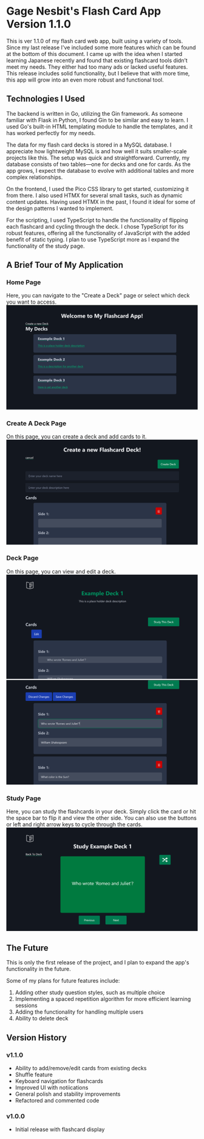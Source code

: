 # Gage Nesbit's Flash Card App Version 1.1.0

This is ver 1.1.0 of my flash card web app, built using a variety of tools. Since my last release I've included some more features which can be found at the bottom of this document. I came up with the idea when I started learning Japanese recently and found that existing flashcard tools didn’t meet my needs. They either had too many ads or lacked useful features. This release includes solid functionality, but I believe that with more time, this app will grow into an even more robust and functional tool.

## Technologies I Used

The backend is written in Go, utilizing the Gin framework. As someone familiar with Flask in Python, I found Gin to be similar and easy to learn. I used Go's built-in HTML templating module to handle the templates, and it has worked perfectly for my needs. 

The data for my flash card decks is stored in a MySQL database. I appreciate how lightweight MySQL is and how well it suits smaller-scale projects like this. The setup was quick and straightforward. Currently, my database consists of two tables—one for decks and one for cards. As the app grows, I expect the database to evolve with additional tables and more complex relationships.

On the frontend, I used the Pico CSS library to get started, customizing it from there. I also used HTMX for several small tasks, such as dynamic content updates. Having used HTMX in the past, I found it ideal for some of the design patterns I wanted to implement. 

For the scripting, I used TypeScript to handle the functionality of flipping each flashcard and cycling through the deck. I chose TypeScript for its robust features, offering all the functionality of JavaScript with the added benefit of static typing. I plan to use TypeScript more as I expand the functionality of the study page.

## A Brief Tour of My Application

### Home Page
Here, you can navigate to the "Create a Deck" page or select which deck you want to access.
![Home Page Screenshot](./mdImages/flashcard_1.0_02.png)

### Create A Deck Page
On this page, you can create a deck and add cards to it.
![Create A Deck Page Screenshot](./mdImages/1.1_01.png)

### Deck Page
On this page, you can view and edit a deck.
![Deck Page Screenshot](./mdImages/1.1_02.png)
![Edit Deck Page Screenshot](./mdImages/1.1_03.png)
### Study Page
Here, you can study the flashcards in your deck. Simply click the card or hit the space bar to flip it and view the other side. You can also use the buttons or left and right arrow keys to cycle through the cards.
![Study Page Screenshot](./mdImages/1.1_04.png)

## The Future
This is only the first release of the project, and I plan to expand the app's functionality in the future.

Some of my plans for future features include:
1. Adding other study question styles, such as multiple choice
2. Implementing a spaced repetition algorithm for more efficient learning sessions
3. Adding the functionality for handling multiple users
4. Ability to delete deck

## Version History

### v1.1.0
- Ability to add/remove/edit cards from existing decks
- Shuffle feature
- Keyboard navigation for flashcards
- Improved UI with notiications
- General polish and stability improvements
- Refactored and commented code

### v1.0.0
- Initial release with flashcard display